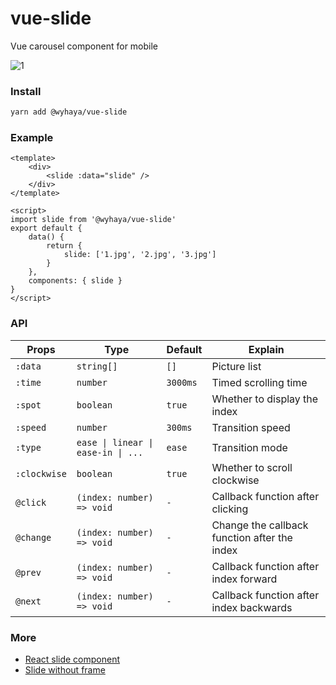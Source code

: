 # vue-slide

Vue carousel component for mobile

![1](https://user-images.githubusercontent.com/23690145/50532524-5c4a2700-0b55-11e9-9ea8-b8b4aa1911ae.gif)


### Install

```bash
yarn add @wyhaya/vue-slide
```

### Example

```vue
<template>
    <div>
        <slide :data="slide" />
    </div>
</template>

<script>
import slide from '@wyhaya/vue-slide'
export default {
    data() {
        return {
            slide: ['1.jpg', '2.jpg', '3.jpg']
        }
    },
    components: { slide }
}
</script>
```

### API

| Props        | Type                   | Default   | Explain                                      |
| -------------  | -------------   | -------------  | -------------                                |
| `:data`        | `string[] `     | `[]`           | Picture list                                 |
| `:time`        | `number`        | `3000ms`       | Timed scrolling time                         |
| `:spot`        | `boolean`       | `true`         | Whether to display the index                 |
| `:speed`       | `number`        | `300ms`        | Transition speed                             |
| `:type`        | `ease \| linear \| ease-in \| ...` | `ease` | Transition mode               |
| `:clockwise`   | `boolean`       | `true`         | Whether to scroll clockwise                  |
| `@click`       | `(index: number) => void` | `-`  | Callback function after clicking             |
| `@change`      | `(index: number) => void` | `-`  | Change the callback function after the index |
| `@prev`        | `(index: number) => void` | `-`  | Callback function after index forward        |
| `@next`        | `(index: number) => void` | `-`  | Callback function after index backwards      |

### More

* [React slide component](https://github.com/wyhaya/react-slide)
* [Slide without frame](https://github.com/wyhaya/slide)